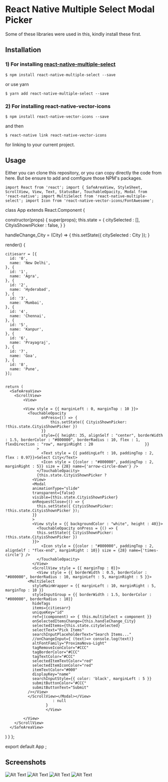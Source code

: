 # React Native Multiple Select Modal Picker

Some of these libraries were used in this, kindly install these first. 

## Installation 

### 1) For installing [react-native-multiple-select](https://github.com/toystars/react-native-multiple-select)

`$ npm install react-native-multiple-select --save`

or use yarn

`$ yarn add react-native-multiple-select --save`

### 2) For installing react-native-vector-icons

`$ npm install react-native-vector-icons --save` 

and then

`$ react-native link react-native-vector-icons`

for linking to your current project.

## Usage

Either you can clone this repository, or you can copy directly the code from here. But be ensure to add and comfigure those NPM's packages.

`import React from 'react';
import { SafeAreaView, StyleSheet, ScrollView, View, Text, StatusBar, TouchableOpacity, Modal from 'react-native';
import MultiSelect from 'react-native-multiple-select';
import Icon from 'react-native-vector-icons/FontAwesome';`

class App extends React.Component {

  constructor(props) {
    super(props);
  this.state = {
    citySelected : [],
    CityisShownPicker : false,
  }
  }

  handleChange_City = (City) => {
  this.setState({ citySelected : City });
  }


  render() {

    citiesarr = [{
      id: '0',
      name: 'New Delhi',
    }, {
      id: '1',
      name: 'Agra',
    }, {
      id: '2',
      name: 'Hyderabad',
    }, {
      id: '3',
      name: 'Mumbai',
    }, {
      id: '4',
      name: 'Chennai',
    }, {
      id: '5',
      name: 'Kanpur',
    }, {
      id: '6',
      name: 'Prayagraj',
    }, {
      id: '7',
      name: 'Goa',
    }, {
      id: '8',
      name: 'Pune',
    }];


    return (
      <SafeAreaView>
        <ScrollView>
            <View>

            <View style = {{ marginLeft : 0, marginTop : 10 }}>
              <TouchableOpacity
                    onPress={() => {
                        this.setState({ CityisShownPicker: !this.state.CityisShownPicker })
                    }}
                    style={{ height: 35, alignSelf : "center", borderWidth : 1.5, borderColor : "#800000", borderRadius : 10, flex : 1, flexDirection : "row", marginRight : 20                       }}
                  >
                    <Text style = {{ paddingLeft : 10, paddingTop : 2, flex : 0.97}}>Select City</Text>
                    <Icon style = {{color : "#800000", paddingTop : 2, marginRight : 5}} size = {28} name={'arrow-circle-down'} />
                  </TouchableOpacity>
                  {this.state.CityisShownPicker ? 
                <View>
                <Modal
                animationType="slide"
                transparent={false}
                visible={this.state.CityisShownPicker}
                onRequestClose={() => {
                  this.setState({ CityisShownPicker: !this.state.CityisShownPicker });
                }}
                >
                <View style = {{ backgroundColor : "white", height : 40}}>
                  <TouchableOpacity onPress = {() => {
                  this.setState({ CityisShownPicker: !this.state.CityisShownPicker })
                }}>
                    <Icon style = {{color : "#800000", paddingTop : 2, alignSelf : "flex-end", marginRight : 10}} size = {28} name={'times-circle'} />
                  </TouchableOpacity>
                </View>
                <ScrollView style = {{ marginTop : 0}}>
                  <View style = {{ borderWidth : 0.5, borderColor : "#800000", borderRadius : 10, marginLeft : 5, marginRight : 5 }}>
              <MultiSelect
                styleMainWrapper = {{ marginLeft : 10, marginRight : 5, marginTop : 10 }}
                styleInputGroup = {{ borderWidth : 1.5, borderColor : "#800000", borderRadius : 10}}
                hideTags
                items={citiesarr}
                uniqueKey="id"
                ref={(component) => { this.multiSelect = component }}
                onSelectedItemsChange={this.handleChange_City}
                selectedItems={this.state.citySelected}
                selectText="Pick Items"
                searchInputPlaceholderText="Search Items..."
                //onChangeInput={ (text)=> console.log(text)}
                altFontFamily="ProximaNova-Light"
                tagRemoveIconColor="#CCC"
                tagBorderColor="#CCC"
                tagTextColor="#CCC"
                selectedItemTextColor="red"
                selectedItemIconColor="red"
                itemTextColor="#000"
                displayKey="name"
                searchInputStyle={{ color: 'black', marginLeft : 5 }}
                submitButtonColor="#CCC"
                submitButtonText="Submit"
              /></View>
              </ScrollView></Modal></View>
                         : null
                      }
                      </View>

            </View>
        </ScrollView>
      </SafeAreaView>
  )
  }
};

export default App ;


## Screenshots

![Alt Text](/1.png)    ![Alt Text](/2.png)   ![Alt Text](/3.png)  ![Alt Text](/4.png)
